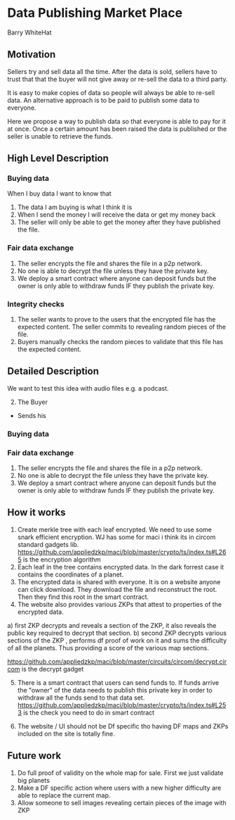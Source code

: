 # Data Publishing Market Place
Barry WhiteHat
 
## Motivation
Sellers try and sell data all the time. After the data is sold, sellers have to trust that that the buyer will not give away or re-sell the data to a third party.

It is easy to make copies of data so people will always be able to re-sell data. An alternative approach is to be paid to publish some data to everyone. 

Here we propose a way to publish data so that everyone is able to pay for it at once. Once a certain amount has been raised the data is published or the seller is unable to retrieve the funds. 

## High Level Description

### Buying data 

When I buy data I want to know that 

1. The data I am buying is what I think it is 
2. When I send the money I will receive the data or get my money back
3. The seller will only be able to get the money after they have published the file. 

### Fair data exchange 

1. The seller encrypts the file and shares the file in a p2p network. 
2. No one is able to decrypt the file unless they have the private key. 
3. We deploy a smart contract where anyone can deposit funds but the owner is only able to withdraw funds IF they publish the private key.

### Integrity checks 

1. The seller wants to prove to the users that the encrypted file has the expected content. The seller commits to revealing random pieces of the file.
2. Buyers manually checks the random pieces to validate that this file has the expected content.

## Detailed Description

We want to test this idea with audio files e.g. a podcast.

2. The Buyer
* Sends his 

### Buying data 

### Fair data exchange 

1. The seller encrypts the file and shares the file in a p2p network. 
2. No one is able to decrypt the file unless they have the private key. 
3. We deploy a smart contract where anyone can deposit funds but the owner is only able to withdraw funds IF they publish the private key.



## How it works 

1. Create merkle tree with each leaf encrypted. We need to use some snark efficient encryption. WJ has some for maci i think its in circom standard gadgets lib. https://github.com/appliedzkp/maci/blob/master/crypto/ts/index.ts#L265 is the encryption algorithm
2. Each leaf in the tree contains encrypted data. In the dark forrest case it contains the coordinates of a planet. 
3. The encrypted data is shared with everyone. It is on a website anyone can click download. They download the file and reconstruct the root. Then they find this root in the smart contract. 
4. The website also provides various ZKPs that attest to properties of the encrypted data.

a) first ZKP decrypts and reveals a section of the ZKP, it also reveals the public key required to decrypt that section. 
b) second ZKP decrypts various sections of the ZKP , performs df proof of work on it and sums the difficulty of all the planets. Thus providing a score of the various map sections.

https://github.com/appliedzkp/maci/blob/master/circuits/circom/decrypt.circom is the decrypt gadget

5. There is a smart contract that users can send funds to. If funds arrive the "owner" of the data needs to publish this private key in order to withdraw all the funds send to that data set. https://github.com/appliedzkp/maci/blob/master/crypto/ts/index.ts#L253 is the check you need to do in smart contract

6. The website / UI should not be Df specific tho having DF maps and ZKPs included on the site is totally fine. 

## Future work 

1. Do full proof of validity on the whole map for sale. First we just validate big planets 
2. Make a DF specific action where users with a new higher difficulty are able to replace the current map. 
3. Allow someone to sell images revealing certain pieces of the image with ZKP


